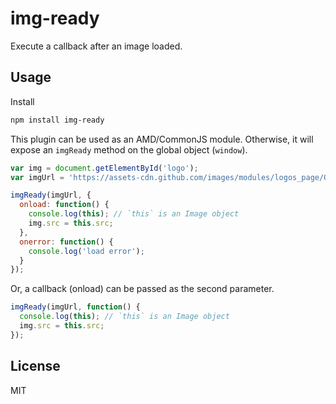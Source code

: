 # img-ready

Execute a callback after an image loaded.

## Usage

Install

```bash
npm install img-ready
```


This plugin can be used as an AMD/CommonJS module. Otherwise, it will expose an `imgReady` method on the global object (`window`).

```js
var img = document.getElementById('logo');
var imgUrl = 'https://assets-cdn.github.com/images/modules/logos_page/Octocat.png';

imgReady(imgUrl, {
  onload: function() {
    console.log(this); // `this` is an Image object
    img.src = this.src;
  },
  onerror: function() {
    console.log('load error');
  }
});
```

Or, a callback (onload) can be passed as the second parameter.

```js
imgReady(imgUrl, function() {
  console.log(this); // `this` is an Image object
  img.src = this.src;
});
```

## License

MIT
